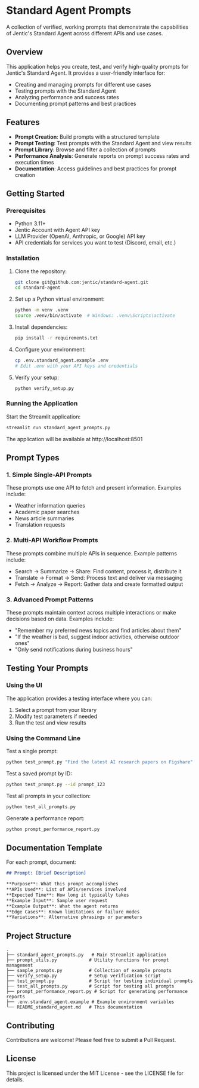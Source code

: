 # Standard Agent Prompts

A collection of verified, working prompts that demonstrate the capabilities of Jentic's Standard Agent across different APIs and use cases.

## Overview

This application helps you create, test, and verify high-quality prompts for Jentic's Standard Agent. It provides a user-friendly interface for:

- Creating and managing prompts for different use cases
- Testing prompts with the Standard Agent
- Analyzing performance and success rates
- Documenting prompt patterns and best practices

## Features

- **Prompt Creation**: Build prompts with a structured template
- **Prompt Testing**: Test prompts with the Standard Agent and view results
- **Prompt Library**: Browse and filter a collection of prompts
- **Performance Analysis**: Generate reports on prompt success rates and execution times
- **Documentation**: Access guidelines and best practices for prompt creation

## Getting Started

### Prerequisites

- Python 3.11+
- Jentic Account with Agent API key
- LLM Provider (OpenAI, Anthropic, or Google) API key
- API credentials for services you want to test (Discord, email, etc.)

### Installation

1. Clone the repository:
   ```bash
   git clone git@github.com:jentic/standard-agent.git
   cd standard-agent
   ```

2. Set up a Python virtual environment:
   ```bash
   python -m venv .venv
   source .venv/bin/activate  # Windows: .venv\Scripts\activate
   ```

3. Install dependencies:
   ```bash
   pip install -r requirements.txt
   ```

4. Configure your environment:
   ```bash
   cp .env.standard_agent.example .env
   # Edit .env with your API keys and credentials
   ```

5. Verify your setup:
   ```bash
   python verify_setup.py
   ```

### Running the Application

Start the Streamlit application:

```bash
streamlit run standard_agent_prompts.py
```

The application will be available at http://localhost:8501

## Prompt Types

### 1. Simple Single-API Prompts

These prompts use one API to fetch and present information. Examples include:
- Weather information queries
- Academic paper searches
- News article summaries
- Translation requests

### 2. Multi-API Workflow Prompts

These prompts combine multiple APIs in sequence. Example patterns include:
- Search → Summarize → Share: Find content, process it, distribute it
- Translate → Format → Send: Process text and deliver via messaging
- Fetch → Analyze → Report: Gather data and create formatted output

### 3. Advanced Prompt Patterns

These prompts maintain context across multiple interactions or make decisions based on data. Examples include:
- "Remember my preferred news topics and find articles about them"
- "If the weather is bad, suggest indoor activities, otherwise outdoor ones"
- "Only send notifications during business hours"

## Testing Your Prompts

### Using the UI

The application provides a testing interface where you can:
1. Select a prompt from your library
2. Modify test parameters if needed
3. Run the test and view results

### Using the Command Line

Test a single prompt:

```bash
python test_prompt.py "Find the latest AI research papers on Figshare"
```

Test a saved prompt by ID:

```bash
python test_prompt.py --id prompt_123
```

Test all prompts in your collection:

```bash
python test_all_prompts.py
```

Generate a performance report:

```bash
python prompt_performance_report.py
```

## Documentation Template

For each prompt, document:

```markdown
## Prompt: [Brief Description]

**Purpose**: What this prompt accomplishes
**APIs Used**: List of APIs/services involved
**Expected Time**: How long it typically takes
**Example Input**: Sample user request
**Example Output**: What the agent returns
**Edge Cases**: Known limitations or failure modes
**Variations**: Alternative phrasings or parameters
```

## Project Structure

```
.
├── standard_agent_prompts.py   # Main Streamlit application
├── prompt_utils.py            # Utility functions for prompt management
├── sample_prompts.py          # Collection of example prompts
├── verify_setup.py            # Setup verification script
├── test_prompt.py             # Script for testing individual prompts
├── test_all_prompts.py        # Script for testing all prompts
├── prompt_performance_report.py # Script for generating performance reports
├── .env.standard_agent.example # Example environment variables
└── README_standard_agent.md   # This documentation
```

## Contributing

Contributions are welcome! Please feel free to submit a Pull Request.

## License

This project is licensed under the MIT License - see the LICENSE file for details.